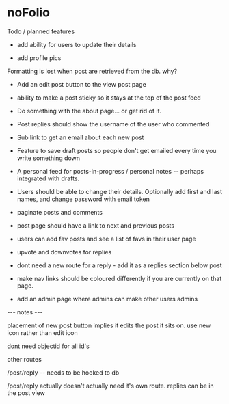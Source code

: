 # noFolio

Todo / planned features

* add ability for users to update their details

* add profile pics

Formatting is lost when post are retrieved from the db. why?

* Add an edit post button to the view post page

* ability to make a post sticky so it stays at the top of the post feed

* Do something with the about page... or get rid of it.

* Post replies should show the username of the user who commented

* Sub link to get an email about each new post

* Feature to save draft posts so people don't get emailed every time you write something down

* A personal feed for posts-in-progress / personal notes -- perhaps integrated with drafts. 

* Users should be able to change their details. Optionally add first and last names, and change password with email token

* paginate posts and comments

* post page should have a link to next and previous posts

* users can add fav posts and see a list of favs in their user page

* upvote and downvotes for replies

* dont need a new route for a reply - add it as a replies section below post

* make nav links should be coloured differently if you are currently on that page.

* add an admin page where admins can make other users admins

 --- notes ---

placement of new post button implies it edits the post it sits on.
use new icon rather than edit icon

dont need objectid for all id's 

other routes

/post/reply -- needs to be hooked to db

/post/reply actually doesn't actually need it's own route. replies can be in the post view



